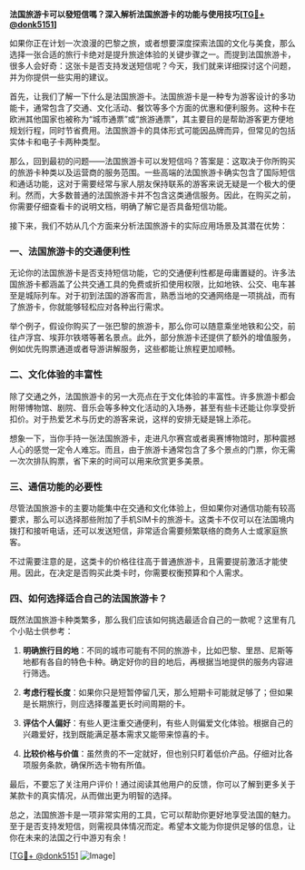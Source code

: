 **法国旅游卡可以發短信嗎？深入解析法国旅游卡的功能与使用技巧[[TG💪+ @donk5151](https://t.me/s/donk5151)]**

如果你正在计划一次浪漫的巴黎之旅，或者想要深度探索法国的文化与美食，那么选择一张合适的旅行卡绝对是提升旅途体验的关键步骤之一。而提到法国旅游卡，很多人会好奇：这张卡是否支持发送短信呢？今天，我们就来详细探讨这个问题，并为你提供一些实用的建议。

首先，让我们了解一下什么是法国旅游卡。法国旅游卡是一种专为游客设计的多功能卡，通常包含了交通、文化活动、餐饮等多个方面的优惠和便利服务。这种卡在欧洲其他国家也被称为“城市通票”或“旅游通票”，其主要目的是帮助游客更方便地规划行程，同时节省费用。法国旅游卡的具体形式可能因品牌而异，但常见的包括实体卡和电子卡两种类型。

那么，回到最初的问题——法国旅游卡可以发短信吗？答案是：这取决于你所购买的旅游卡种类以及运营商的服务范围。一些高端的法国旅游卡确实包含了国际短信和通话功能，这对于需要经常与家人朋友保持联系的游客来说无疑是一个极大的便利。然而，大多数普通的法国旅游卡并不包含这类通信服务。因此，在购买之前，你需要仔细查看卡的说明文档，明确了解它是否具备短信功能。

接下来，我们不妨从几个方面来分析法国旅游卡的实际应用场景及其潜在优势：

### 一、法国旅游卡的交通便利性

无论你的法国旅游卡是否支持短信功能，它的交通便利性都是毋庸置疑的。许多法国旅游卡都涵盖了公共交通工具的免费或折扣使用权限，比如地铁、公交、电车甚至是城际列车。对于初到法国的游客而言，熟悉当地的交通网络是一项挑战，而有了旅游卡，你就能够轻松应对各种出行需求。

举个例子，假设你购买了一张巴黎的旅游卡，那么你可以随意乘坐地铁和公交，前往卢浮宫、埃菲尔铁塔等著名景点。此外，部分旅游卡还提供了额外的增值服务，例如优先购票通道或者导游讲解服务，这些都能让旅程更加顺畅。

### 二、文化体验的丰富性

除了交通之外，法国旅游卡的另一大亮点在于文化体验的丰富性。许多旅游卡都会附带博物馆、剧院、音乐会等多种文化活动的入场券，甚至有些卡还能让你享受折扣价。对于热爱艺术与历史的游客来说，这样的安排无疑是锦上添花。

想象一下，当你手持一张法国旅游卡，走进凡尔赛宫或者奥赛博物馆时，那种震撼人心的感觉一定令人难忘。而且，由于旅游卡通常包含了多个景点的门票，你无需一次次排队购票，省下来的时间可以用来欣赏更多美景。

### 三、通信功能的必要性

尽管法国旅游卡的主要功能集中在交通和文化体验上，但如果你对通信功能有较高要求，那么可以选择那些附加了手机SIM卡的旅游卡。这类卡不仅可以在法国境内拨打和接听电话，还可以发送短信，非常适合需要频繁联络的商务人士或家庭旅客。

不过需要注意的是，这类卡的价格往往高于普通旅游卡，且需要提前激活才能使用。因此，在决定是否购买此类卡时，你需要权衡预算和个人需求。

### 四、如何选择适合自己的法国旅游卡？

既然法国旅游卡种类繁多，那么我们应该如何挑选最适合自己的一款呢？这里有几个小贴士供参考：

1. **明确旅行目的地**：不同的城市可能有不同的旅游卡，比如巴黎、里昂、尼斯等地都有各自的特色卡种。确定好你的目的地后，再根据当地提供的服务内容进行筛选。
   
2. **考虑行程长度**：如果你只是短暂停留几天，那么短期卡可能就足够了；但如果是长期旅行，则应选择覆盖更长时间周期的卡。
   
3. **评估个人偏好**：有些人更注重交通便利，有些人则偏爱文化体验。根据自己的兴趣爱好，找到既能满足基本需求又能带来惊喜的卡。

4. **比较价格与价值**：虽然贵的不一定就好，但也别只盯着低价产品。仔细对比各项服务条款，确保所选卡物有所值。

最后，不要忘了关注用户评价！通过阅读其他用户的反馈，你可以了解到更多关于某款卡的真实情况，从而做出更为明智的选择。

总之，法国旅游卡是一项非常实用的工具，它可以帮助你更好地享受法国的魅力。至于是否支持发短信，则需视具体情况而定。希望本文能为你提供足够的信息，让你在未来的法国之行中游刃有余！

[[TG💪+ @donk5151](https://t.me/s/donk5151) ![Image](https://i.postimg.cc/rwNCRYN7/Snipaste-2025-04-30-17-27-05.png)]